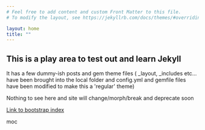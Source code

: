 ```yaml
---
# Feel free to add content and custom Front Matter to this file.
# To modify the layout, see https://jekyllrb.com/docs/themes/#overriding-theme-defaults

layout: home
title: ""
---
```


## This is a play area to test out and learn Jekyll

It has a few dummy-ish posts and gem theme files ( \_layout, \_includes etc... have been brought into the local folder and config.yml and gemfile files have been modified to make this a 'regular' theme)

Nothing to see here and site will change/morph/break and deprecate soon

[Link to bootstrap index](index1.html)

moc

